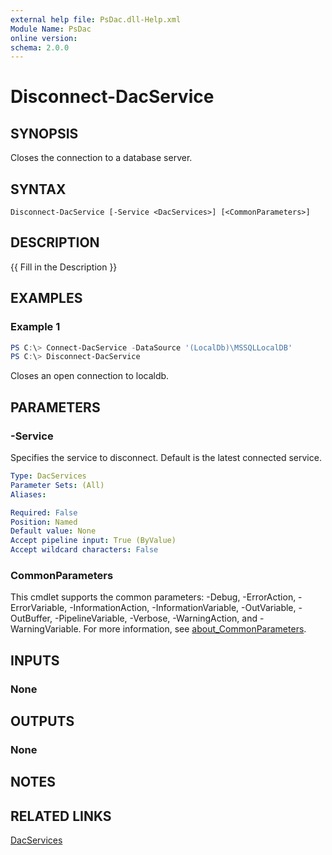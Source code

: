 ```yaml
---
external help file: PsDac.dll-Help.xml
Module Name: PsDac
online version:
schema: 2.0.0
---
```


# Disconnect-DacService

## SYNOPSIS
Closes the connection to a database server.

## SYNTAX

```
Disconnect-DacService [-Service <DacServices>] [<CommonParameters>]
```

## DESCRIPTION
{{ Fill in the Description }}

## EXAMPLES

### Example 1
```powershell
PS C:\> Connect-DacService -DataSource '(LocalDb)\MSSQLLocalDB'
PS C:\> Disconnect-DacService
```

Closes an open connection to localdb.

## PARAMETERS

### -Service
Specifies the service to disconnect. Default is the latest connected service.

```yaml
Type: DacServices
Parameter Sets: (All)
Aliases:

Required: False
Position: Named
Default value: None
Accept pipeline input: True (ByValue)
Accept wildcard characters: False
```

### CommonParameters
This cmdlet supports the common parameters: -Debug, -ErrorAction, -ErrorVariable, -InformationAction, -InformationVariable, -OutVariable, -OutBuffer, -PipelineVariable, -Verbose, -WarningAction, and -WarningVariable. For more information, see [about_CommonParameters](http://go.microsoft.com/fwlink/?LinkID=113216).

## INPUTS

### None

## OUTPUTS

### None

## NOTES

## RELATED LINKS

[DacServices](https://docs.microsoft.com/en-us/dotnet/api/microsoft.sqlserver.dac.dacservices)
